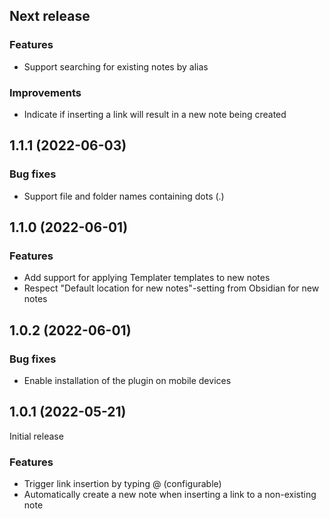 ## Next release

### Features
- Support searching for existing notes by alias

### Improvements
- Indicate if inserting a link will result in a new note being created

## 1.1.1 (2022-06-03)

### Bug fixes
- Support file and folder names containing dots (.)

## 1.1.0 (2022-06-01)

### Features
- Add support for applying Templater templates to new notes
- Respect "Default location for new notes"-setting from Obsidian for new notes

## 1.0.2 (2022-06-01)

### Bug fixes
- Enable installation of the plugin on mobile devices

## 1.0.1 (2022-05-21)
Initial release

### Features
- Trigger link insertion by typing @ (configurable)
- Automatically create a new note when inserting a link to a non-existing note

